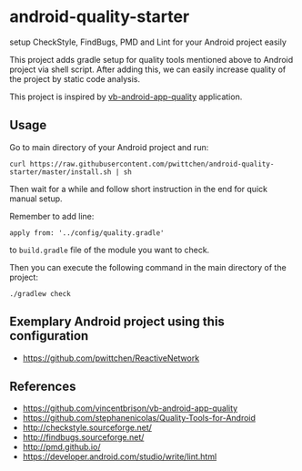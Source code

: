 # android-quality-starter
setup CheckStyle, FindBugs, PMD and Lint for your Android project easily

This project adds gradle setup for quality tools mentioned above to Android project via shell script. After adding this, we can easily increase quality of the project by static code analysis.

This project is inspired by [vb-android-app-quality](https://github.com/vincentbrison/vb-android-app-quality) application.

Usage
-----

Go to main directory of your Android project and run:

```
curl https://raw.githubusercontent.com/pwittchen/android-quality-starter/master/install.sh | sh
```

Then wait for a while and follow short instruction in the end for quick manual setup.

Remember to add line:

```
apply from: '../config/quality.gradle'
```

to `build.gradle` file of the module you want to check.

Then you can execute the following command in the main directory of the project:

```
./gradlew check
```

Exemplary Android project using this configuration
--------------------------------------------------
- https://github.com/pwittchen/ReactiveNetwork

References
----------
- https://github.com/vincentbrison/vb-android-app-quality
- https://github.com/stephanenicolas/Quality-Tools-for-Android
- http://checkstyle.sourceforge.net/
- http://findbugs.sourceforge.net/
- http://pmd.github.io/
- https://developer.android.com/studio/write/lint.html
